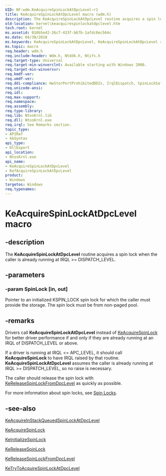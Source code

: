 ```yaml
---
UID: NF:wdm.KeAcquireSpinLockAtDpcLevel~r1
title: KeAcquireSpinLockAtDpcLevel macro (wdm.h)
description: The KeAcquireSpinLockAtDpcLevel routine acquires a spin lock when the caller is already running at IRQL >= DISPATCH_LEVEL.
old-location: kernel\keacquirespinlockatdpclevel.htm
tech.root: kernel
ms.assetid: 010b5e42-26c7-433f-b67b-1afdc0ec564c
ms.date: 04/30/2018
ms.keywords: KeAcquireSpinLockAtDpcLevel, KeAcquireSpinLockAtDpcLevel routine [Kernel-Mode Driver Architecture], KefAcquireSpinLockAtDpcLevel, k105_4b7eb718-f04d-42de-9dfc-92355cd2ebc9.xml, kernel.keacquirespinlockatdpclevel, wdm/KeAcquireSpinLockAtDpcLevel, wdm/KefAcquireSpinLockAtDpcLevel
ms.topic: macro
req.header: wdm.h
req.include-header: Wdm.h, Ntddk.h, Ntifs.h
req.target-type: Universal
req.target-min-winverclnt: Available starting with Windows 2000.
req.target-min-winversvr: 
req.kmdf-ver: 
req.umdf-ver: 
req.ddi-compliance: HwStorPortProhibitedDDIs, IrqlDispatch, SpinLockSafe
req.unicode-ansi: 
req.idl: 
req.max-support: 
req.namespace: 
req.assembly: 
req.type-library: 
req.lib: NtosKrnl.lib
req.dll: NtosKrnl.exe
req.irql: See Remarks section.
topic_type:
- APIRef
- kbSyntax
api_type:
- DllExport
api_location:
- NtosKrnl.exe
api_name:
- KeAcquireSpinLockAtDpcLevel
- KefAcquireSpinLockAtDpcLevel
product:
- Windows
targetos: Windows
req.typenames: 
---
```


# KeAcquireSpinLockAtDpcLevel macro


## -description


The <b>KeAcquireSpinLockAtDpcLevel</b> routine acquires a spin lock when the caller is already running at IRQL >= DISPATCH_LEVEL. 


## -parameters




### -param SpinLock [in, out]

Pointer to an initialized KSPIN_LOCK spin lock for which the caller must provide the storage.  The spin lock must be from non-paged pool.





## -remarks



Drivers call <b>KeAcquireSpinLockAtDpcLevel</b> instead of <a href="https://msdn.microsoft.com/library/windows/hardware/ff551917">KeAcquireSpinLock</a> for better driver performance if and only if they are already running at an IRQL of DISPATCH_LEVEL or above.

If a driver is running at IRQL <= APC_LEVEL, it should call <b>KeAcquireSpinLock</b> to have IRQL raised by that routine. <b>KeAcquireSpinLockAtDpcLevel</b> assumes the caller is already running at IRQL >= DISPATCH_LEVEL, so no raise is necessary.

The caller should release the spin lock with <a href="https://msdn.microsoft.com/library/windows/hardware/ff553150">KeReleaseSpinLockFromDpcLevel</a> as quickly as possible.

For more information about spin locks, see <a href="https://msdn.microsoft.com/library/windows/hardware/ff563830">Spin Locks</a>.




## -see-also




<a href="https://msdn.microsoft.com/library/windows/hardware/ff551908">KeAcquireInStackQueuedSpinLockAtDpcLevel</a>



<a href="https://msdn.microsoft.com/library/windows/hardware/ff551917">KeAcquireSpinLock</a>



<a href="https://msdn.microsoft.com/library/windows/hardware/ff552160">KeInitializeSpinLock</a>



<a href="https://msdn.microsoft.com/library/windows/hardware/ff553145">KeReleaseSpinLock</a>



<a href="https://msdn.microsoft.com/library/windows/hardware/ff553150">KeReleaseSpinLockFromDpcLevel</a>



<a href="https://msdn.microsoft.com/library/windows/hardware/ff553317">KeTryToAcquireSpinLockAtDpcLevel</a>
 

 

